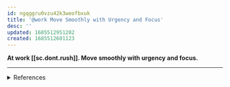 ```yaml
---
id: ngqggru0vzu42k3weofbxuk
title: '@work Move Smoothly with Urgency and Focus'
desc: ''
updated: 1685512951202
created: 1685512601123
---
```


**At work [[sc.dont.rush]]. Move smoothly with urgency and focus.**

------------------------------------------------------

<details>
<summary>References</summary>

![[p.Jocko-Willink.th.Slow-is-smooth-and-smooth-is-Fast]] 

![[_.stripe.operating-principles.move-with-urgency-and-focus]]
</details>




